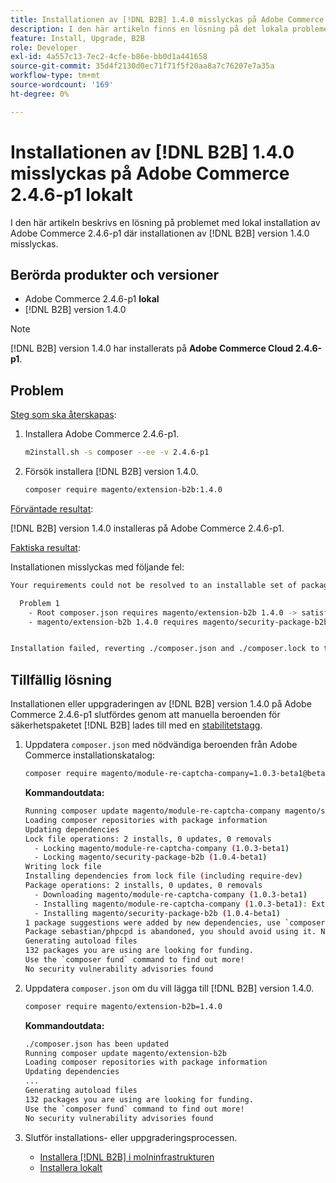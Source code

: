 ```yaml
---
title: Installationen av [!DNL B2B] 1.4.0 misslyckas på Adobe Commerce 2.4.6-p1 lokalt
description: I den här artikeln finns en lösning på det lokala problemet i Adobe Commerce 2.4.6-p1 där installationen av  [!DNL B2B] version 1.4.0 misslyckas.
feature: Install, Upgrade, B2B
role: Developer
exl-id: 4a557c13-7ec2-4cfe-b86e-bb0d1a441658
source-git-commit: 35d4f2130d0ec71f71f5f20aa8a7c76207e7a35a
workflow-type: tm+mt
source-wordcount: '169'
ht-degree: 0%

---
```


# Installationen av [!DNL B2B] 1.4.0 misslyckas på Adobe Commerce 2.4.6-p1 lokalt

I den här artikeln beskrivs en lösning på problemet med lokal installation av Adobe Commerce 2.4.6-p1 där installationen av [!DNL B2B] version 1.4.0 misslyckas.

## Berörda produkter och versioner

* Adobe Commerce 2.4.6-p1 **lokal**
* [!DNL B2B] version 1.4.0

>[!NOTE]
>
>[!DNL B2B] version 1.4.0 har installerats på **Adobe Commerce Cloud 2.4.6-p1**.

## Problem

<u>Steg som ska återskapas</u>:

1. Installera Adobe Commerce 2.4.6-p1.

   ```bash
   m2install.sh -s composer --ee -v 2.4.6-p1
   ```

1. Försök installera [!DNL B2B] version 1.4.0.

   ```bash
   composer require magento/extension-b2b:1.4.0
   ```

<u>Förväntade resultat</u>:

[!DNL B2B] version 1.4.0 installeras på Adobe Commerce 2.4.6-p1.

<u>Faktiska resultat</u>:

Installationen misslyckas med följande fel:

```bash
Your requirements could not be resolved to an installable set of packages.

  Problem 1
    - Root composer.json requires magento/extension-b2b 1.4.0 -> satisfiable by magento/extension-b2b[1.4.0].
    - magento/extension-b2b 1.4.0 requires magento/security-package-b2b 1.0.4-beta1 -> found magento/security-package-b2b[1.0.4-beta1] but it does not match your minimum-stability.


Installation failed, reverting ./composer.json and ./composer.lock to their original content.
```

## Tillfällig lösning

Installationen eller uppgraderingen av [!DNL B2B] version 1.4.0 på Adobe Commerce 2.4.6-p1 slutfördes genom att manuella beroenden för säkerhetspaketet [!DNL B2B] lades till med en [stabilitetstagg](https://getcomposer.org/doc/04-schema.md#package-links).

1. Uppdatera `composer.json` med nödvändiga beroenden från Adobe Commerce installationskatalog:

   ```bash
   composer require magento/module-re-captcha-company=1.0.3-beta1@beta magento/security-package-b2b=1.0.4-beta1@beta
   ```

   **Kommandoutdata:**

   ```bash
   Running composer update magento/module-re-captcha-company magento/security-package-b2b
   Loading composer repositories with package information
   Updating dependencies
   Lock file operations: 2 installs, 0 updates, 0 removals
     - Locking magento/module-re-captcha-company (1.0.3-beta1)
     - Locking magento/security-package-b2b (1.0.4-beta1)
   Writing lock file
   Installing dependencies from lock file (including require-dev)
   Package operations: 2 installs, 0 updates, 0 removals
     - Downloading magento/module-re-captcha-company (1.0.3-beta1)
     - Installing magento/module-re-captcha-company (1.0.3-beta1): Extracting archive
     - Installing magento/security-package-b2b (1.0.4-beta1)
   1 package suggestions were added by new dependencies, use `composer suggest` to see details.
   Package sebastian/phpcpd is abandoned, you should avoid using it. No replacement was suggested.
   Generating autoload files
   132 packages you are using are looking for funding.
   Use the `composer fund` command to find out more!
   No security vulnerability advisories found
   ```

1. Uppdatera `composer.json` om du vill lägga till [!DNL B2B] version 1.4.0.

   ```bash
   composer require magento/extension-b2b=1.4.0
   ```

   **Kommandoutdata:**

   ```bash
   ./composer.json has been updated
   Running composer update magento/extension-b2b
   Loading composer repositories with package information
   Updating dependencies
   ...
   Generating autoload files
   132 packages you are using are looking for funding.
   Use the `composer fund` command to find out more!
   No security vulnerability advisories found
   ```

1. Slutför installations- eller uppgraderingsprocessen.

   * [Installera [!DNL B2B] i molninfrastrukturen](https://experienceleague.adobe.com/docs/commerce-cloud-service/user-guide/configure-store/b2b-module.html?lang=sv-SE)
   * [Installera lokalt](https://experienceleague.adobe.com/docs/commerce-admin/b2b/install.html?lang=sv-SE)
